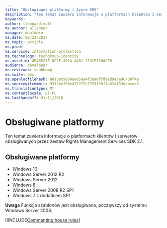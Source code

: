 ```yaml
---
title: "Obsługiwane platformy | Azure RMS"
description: "Ten temat zawiera informacje o platformach klientów i serwerów obsługiwanych przez zestaw Rights Management Services SDK 2.1."
keywords: 
author: lleonard-msft
ms.author: alleonar
manager: mbaldwin
ms.date: 02/23/2017
ms.topic: article
ms.prod: 
ms.service: information-protection
ms.technology: techgroup-identity
ms.assetid: 4E46521F-8C2F-401A-A481-113CE130ACF0
audience: developer
ms.reviewer: shubhamp
ms.suite: ems
ms.openlocfilehash: 88138c9060aa859a4f3a96ffdaad9e7a96768f4a
ms.sourcegitcommit: 93124ef58e471277c7793130f1a82af33dabcea9
ms.translationtype: MT
ms.contentlocale: pl-PL
ms.lasthandoff: 01/11/2018
---
```

# <a name="supported-platforms"></a>Obsługiwane platformy

Ten temat zawiera informacje o platformach klientów i serwerów obsługiwanych przez zestaw Rights Management Services SDK 2.1.

## <a name="supported-platforms"></a>Obsługiwane platformy

-   Windows 10
-   Windows Server 2012 R2
-   Windows Server 2012
-   Windows 8
-   Windows Server 2008 R2 SP1
-   Windows 7 z dodatkiem SP1

**Uwaga** Funkcja szablonów jest obsługiwana, począwszy od systemu Windows Server 2008.


[!INCLUDE[Commenting house rules](../includes/houserules.md)]